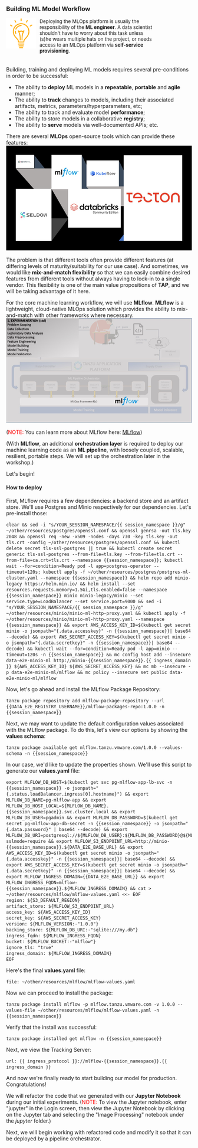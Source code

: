 ### Building ML Model Workflow

<div style="text-align: left; justify-content: left; align-items: center; width: 80%; margin-bottom: 20px; font-size: small">
    <img style="float: left; width: 20%; max-width: 20%; margin: 0 10px 0 0" src="images/mlops-tip.png"> 
    Deploying the MLOps platform is usually the responsibility of the <b>ML engineer</b>.
    A data scientist shouldn't have to worry about this task unless (s)he wears multiple hats on the project, 
    or needs access to an MLOps platform via <b>self-service provisioning</b>.
</div>
<div style="clear: left;"></div>

Building, training and deploying ML models requires several pre-conditions in order to be successful:
* The ability to **deploy** ML models in a **repeatable**, **portable** and **agile** manner;
* The ability to **track** changes to models, including their associated artifacts, metrics, parameters/hyperparameters, etc;
* The ability to track and evaluate model **performance**;
* The ability to store models in a collaborative **registry**;
* The ability to **serve** models via well-documented APIs; etc.

There are several **MLOps** open-source tools which can provide these features:
![MLOps - Different Frameworks](images/different-mlops-frameworks.jpg)

The problem is that different tools often provide different features (at differing levels of maturity/suitability for our use case). 
And sometimes, we would like **mix-and-match flexibility** so that we can easily combine desired features from different tools 
without always having to lock-in to a single vendor. This flexibility is one of the main value propositions of **TAP**, and 
we will be taking advantage of it here.

For the core machine learning workflow, we will use **MLflow**. **MLflow** is a lightweight, cloud-native MLOps solution
which provides the ability to mix-and-match with other frameworks where necessary. 
![MLOps - Experimentation](images/mlflow-usecase-experimentation2.jpg)

(<font color="red">NOTE:</font> You can learn more about MLflow here: <a href="https://mlflow.org/" target="_blank">MLflow</a>)

(With **MLflow**, an additional **orchestration layer** is required to deploy our machine learning code as 
an **ML pipeline**, with loosely coupled, scalable, resilient, portable steps.
We will set up the orchestration later in the workshop.)

Let's begin!

#### How to deploy

First, MLflow requires a few dependencies: a backend store and an artifact store.
We'll use Postgres and Minio respectively for our dependencies.
Let's pre-install those:
```execute
clear && sed -i "s/YOUR_SESSION_NAMESPACE/{{ session_namespace }}/g" ~/other/resources/postgres/openssl.conf && openssl genrsa -out tls.key 2048 && openssl req -new -x509 -nodes -days 730 -key tls.key -out tls.crt -config ~/other/resources/postgres/openssl.conf && kubectl delete secret tls-ssl-postgres || true && kubectl create secret generic tls-ssl-postgres --from-file=tls.key --from-file=tls.crt --from-file=ca.crt=tls.crt --namespace {{session_namespace}}; kubectl wait --for=condition=Ready pod -l app=postgres-operator --timeout=120s; kubectl apply -f ~/other/resources/postgres/postgres-ml-cluster.yaml --namespace {{session_namespace}} && helm repo add minio-legacy https://helm.min.io/ && helm install --set resources.requests.memory=1.5Gi,tls.enabled=false --namespace {{session_namespace}} minio minio-legacy/minio --set service.type=LoadBalancer --set service.port=9000 && sed -i "s/YOUR_SESSION_NAMESPACE/{{ session_namespace }}/g" ~/other/resources/minio/minio-ml-http-proxy.yaml && kubectl apply -f ~/other/resources/minio/minio-ml-http-proxy.yaml --namespace {{session_namespace}} && export AWS_ACCESS_KEY_ID=$(kubectl get secret minio -o jsonpath="{.data.accesskey}" -n {{session_namespace}}| base64 --decode) && export AWS_SECRET_ACCESS_KEY=$(kubectl get secret minio -o jsonpath="{.data.secretkey}" -n {{session_namespace}}| base64 --decode) && kubectl wait --for=condition=Ready pod -l app=minio --timeout=120s -n {{session_namespace}} && mc config host add --insecure data-e2e-minio-ml http://minio-{{session_namespace}}.{{ ingress_domain }} ${AWS_ACCESS_KEY_ID} ${AWS_SECRET_ACCESS_KEY} && mc mb --insecure -p data-e2e-minio-ml/mlflow && mc policy --insecure set public data-e2e-minio-ml/mlflow 
```

Now, let's go ahead and install the MLflow Package Repository:
```execute
tanzu package repository add mlflow-package-repository --url {{DATA_E2E_REGISTRY_USERNAME}}/mlflow-packages-repo:1.0.0 -n {{session_namespace}}
```

Next, we may want to update the default configuration values associated with the MLflow package.
To do this, let's view our options by showing the **values schema**:
```execute
tanzu package available get mlflow.tanzu.vmware.com/1.0.0 --values-schema -n {{session_namespace}}
```

In our case, we'd like to update the properties shown.
We'll use this script to generate our **values.yaml** file:
```execute
export MLFLOW_DB_HOST=$(kubectl get svc pg-mlflow-app-lb-svc -n {{session_namespace}} -o jsonpath="{.status.loadBalancer.ingress[0].hostname}") && export MLFLOW_DB_NAME=pg-mlflow-app && export MLFLOW_DB_HOST_LOCAL=${MLFLOW_DB_NAME}.{{session_namespace}}.svc.cluster.local && export MLFLOW_DB_USER=pgadmin && export MLFLOW_DB_PASSWORD=$(kubectl get secret pg-mlflow-app-db-secret -n {{session_namespace}} -o jsonpath="{.data.password}" | base64 --decode) && export MLFLOW_DB_URI=postgresql://${MLFLOW_DB_USER}:${MLFLOW_DB_PASSWORD}@${MLFLOW_DB_HOST_LOCAL}:5432/${MLFLOW_DB_NAME}?sslmode=require && export MLFLOW_S3_ENDPOINT_URL=http://minio-{{session_namespace}}.${DATA_E2E_BASE_URL} && export AWS_ACCESS_KEY_ID=$(kubectl get secret minio -o jsonpath="{.data.accesskey}" -n {{session_namespace}}| base64 --decode) && export AWS_SECRET_ACCESS_KEY=$(kubectl get secret minio -o jsonpath="{.data.secretkey}" -n {{session_namespace}}| base64 --decode) && export MLFLOW_INGRESS_DOMAIN={{DATA_E2E_BASE_URL}} && export MLFLOW_INGRESS_FQDN=mlflow-{{session_namespace}}.${MLFLOW_INGRESS_DOMAIN} && cat > ~/other/resources/mlflow/mlflow-values.yaml <<- EOF
region: ${S3_DEFAULT_REGION}
artifact_store: ${MLFLOW_S3_ENDPOINT_URL}
access_key: ${AWS_ACCESS_KEY_ID}
secret_key: ${AWS_SECRET_ACCESS_KEY}
version: ${MLFLOW_VERSION:-"1.0.0"}
backing_store: ${MLFLOW_DB_URI:-"sqlite:///my.db"}
ingress_fqdn: ${MLFLOW_INGRESS_FQDN}
bucket: ${MLFLOW_BUCKET:-"mlflow"}
ignore_tls: "true"
ingress_domain: ${MLFLOW_INGRESS_DOMAIN}
EOF
```

Here's the final **values.yaml** file:
```editor:open-file
file: ~/other/resources/mlflow/mlflow-values.yaml
```

Now we can proceed to install the package:
```execute
tanzu package install mlflow -p mlflow.tanzu.vmware.com -v 1.0.0 --values-file ~/other/resources/mlflow/mlflow-values.yaml -n {{session_namespace}}
```

Verify that the install was successful:
```execute
tanzu package installed get mlflow -n {{session_namespace}}
```

Next, we view the Tracking Server:
```dashboard:open-url
url: {{ ingress_protocol }}://mlflow-{{session_namespace}}.{{ ingress_domain }}
```

And now we're finally ready to start building our model for production. Congratulations!

We will refactor the code that we generated with our **Jupyter Notebook** during our initial experiments.
(<font color="red">NOTE:</font> To view the Jupyter notebook, enter "jupyter" in the Login screen, then view the Jupyter Notebook by clicking on the Jupyter tab and
selecting the "Image Processing" notebook under the _jupyter_ folder.)

Next, we will begin working with refactored code and modify it so that it can be deployed by a pipeline orchestrator.






